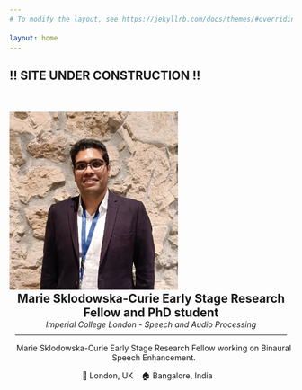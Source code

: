 ```yaml
---
# To modify the layout, see https://jekyllrb.com/docs/themes/#overriding-theme-defaults

layout: home
---
```


<h2> !! SITE UNDER CONSTRUCTION !! </h2> 
<div class="center">

<div class="row">
  <div class="column left">
      <img src="assets/img/profile.png" width="300" style="margin-top:35px; margin-left:0px">
  </div>
  <div class="column right">
    <h2 style="margin:0; text-align:center"> Marie Sklodowska-Curie Early Stage Research Fellow and PhD student  </h2>
    <p style="font-style:italic; margin:0; text-align:center" > Imperial College London - Speech and Audio Processing</p>
    <hr color="#4CAE04" noshade style="margin:10px">
    <p style="text-align:center; margin-left:10px"> Marie Sklodowska-Curie Early Stage Research Fellow working on Binaural Speech Enhancement.</p>
    <p style="text-align:center; margin-left:-2px"> 📍 London, UK &ensp; 🏠 Bangalore, India &ensp; </p>
  </div>
</div>
</div>
 <!-- 🗣 French, English -->
<!-- style="font-variant: small-caps" -->
